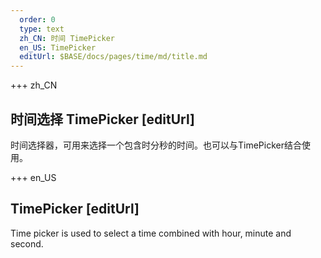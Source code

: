 ```yaml
---   
  order: 0
  type: text
  zh_CN: 时间 TimePicker
  en_US: TimePicker
  editUrl: $BASE/docs/pages/time/md/title.md
---      
```


+++  zh_CN
## 时间选择 TimePicker [editUrl]    
时间选择器，可用来选择一个包含时分秒的时间。也可以与TimePicker结合使用。


+++ en_US
## TimePicker [editUrl]  
Time picker is used to select a time combined with hour, minute and second.

